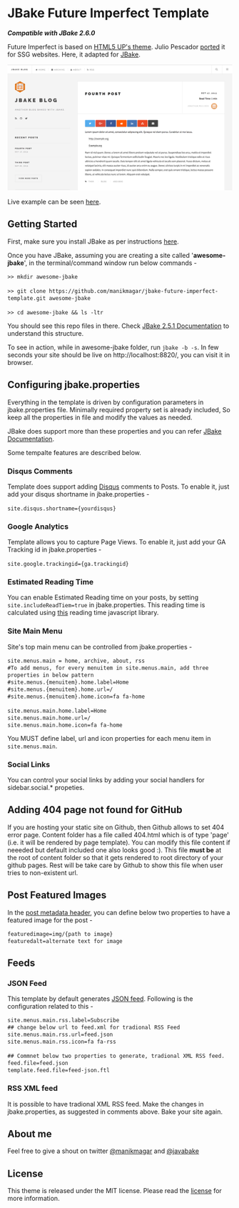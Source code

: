 # JBake Future Imperfect Template

**_Compatible with JBake 2.6.0_**

Future Imperfect is based on [HTML5 UP's theme](http://html5up.net/future-imperfect). Julio Pescador [ported](https://github.com/jpescador/hugo-future-imperfect) it for SSG websites. Here, it adapted for [JBake](http://jbake.org/).

![JBake Future Imperfect Blog](jbake_future_imperfect_blog.png)

Live example can be seen [here](https://manik.magar.me/).

## Getting Started

First, make sure you install JBake as per instructions [here](http://jbake.org/download.html).

Once you have JBake, assuming you are creating a site called '**awesome-jbake**', in the terminal/command window run below commands -

```shell
>> mkdir awesome-jbake

>> git clone https://github.com/manikmagar/jbake-future-imperfect-template.git awesome-jbake

>> cd awesome-jbake && ls -ltr

```

You should see this repo files in there. Check [JBake 2.5.1 Documentation](http://jbake.org/docs/2.5.1/#project_structure) to understand this structure.

To see in action, while in awesome-jbake folder, run `jbake -b -s`. In few seconds your site should be live on http://localhost:8820/, you can visit it in browser.

## Configuring jbake.properties

Everything in the template is driven by configuration parameters in jbake.properties file. Minimally required property set is already included, So keep all the properties in file and modify the values as needed.

JBake does support more than these properties and you can refer [JBake Documentation](http://jbake.org/docs/).

Some tempalte features are described below.

### Disqus Comments

Template does support adding [Disqus](https://disqus.com/) comments to Posts. To enable it, just add your disqus shortname in jbake.properties -

`site.disqus.shortname={yourdisqus}`

### Google Analytics

Template allows you to capture Page Views. To enable it, just add your GA Tracking id in jbake.properties -

`site.google.trackingid={ga.trackingid}`

### Estimated Reading Time

You can enable Estimated Reading time on your posts, by setting `site.includeReadTiem=true` in jbake.properties. This reading time is calculated using [this](https://github.com/michael-lynch/reading-time) reading time javascript library.

### Site Main Menu

Site's top main menu can be controlled from jbake.properties -

```properties
site.menus.main = home, archive, about, rss
#To add menus, for every menuitem in site.menus.main, add three properties in below pattern
#site.menus.{menuitem}.home.label=Home
#site.menus.{menuitem}.home.url=/
#site.menus.{menuitem}.home.icon=fa fa-home

site.menus.main.home.label=Home
site.menus.main.home.url=/
site.menus.main.home.icon=fa fa-home

```

You MUST define label, url and icon properties for each menu item in `site.menus.main`.

### Social Links

You can control your social links by adding your social handlers for sidebar.social.* propeties.

## Adding 404 page not found for GitHub

If you are hosting your static site on Github, then Github allows to set 404 error page. Content folder has a file called 404.html which is of type 'page' (i.e. it will be rendered by page template). You can modify this file content if neeeded but default included one also looks good :). This file **must be** at the root of content folder so that it gets rendered to root directory of your github pages. Rest will be take care by Github to show this file when user tries to non-existent url.

## Post Featured Images

In the [post metadata header](http://jbake.org/docs/2.5.1/#metadata_header), you can define below two properties to have a featured image for the post -

```properties
featuredimage=img/{path to image}
featuredalt=alternate text for image
```

## Feeds
### JSON Feed
This template by default generates [JSON feed](https://jsonfeed.org/version/1). Following is the configuration related to this -
```properties
site.menus.main.rss.label=Subscribe
## change below url to feed.xml for tradional RSS Feed
site.menus.main.rss.url=feed.json
site.menus.main.rss.icon=fa fa-rss

## Commnet below two properties to generate, tradional XML RSS feed.
feed.file=feed.json
template.feed.file=feed-json.ftl

```

### RSS XML feed
It is possible to have tradional XML RSS feed. Make the changes in jbake.properties, as suggested in comments above. Bake your site again.


## About me

Feel free to give a shout on twitter [@manikmagar](https://twitter.com/manikmagar) and [@javabake](https://twitter.com/manikmagar)

## License

This theme is released under the MIT license. Please read the [license](LICENSE.md) for more information.
